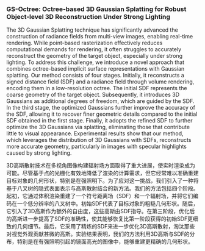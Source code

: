 ### GS-Octree: Octree-based 3D Gaussian Splatting for Robust Object-level 3D Reconstruction Under Strong Lighting

The 3D Gaussian Splatting technique has significantly advanced the construction of radiance fields from multi-view images, enabling real-time rendering. While point-based rasterization effectively reduces computational demands for rendering, it often struggles to accurately reconstruct the geometry of the target object, especially under strong lighting. To address this challenge, we introduce a novel approach that combines octree-based implicit surface representations with Gaussian splatting. Our method consists of four stages. Initially, it reconstructs a signed distance field (SDF) and a radiance field through volume rendering, encoding them in a low-resolution octree. The initial SDF represents the coarse geometry of the target object. Subsequently, it introduces 3D Gaussians as additional degrees of freedom, which are guided by the SDF. In the third stage, the optimized Gaussians further improve the accuracy of the SDF, allowing it to recover finer geometric details compared to the initial SDF obtained in the first stage. Finally, it adopts the refined SDF to further optimize the 3D Gaussians via splatting, eliminating those that contribute little to visual appearance. Experimental results show that our method, which leverages the distribution of 3D Gaussians with SDFs, reconstructs more accurate geometry, particularly in images with specular highlights caused by strong lighting.

3D高斯散射技术在多视角图像构建辐射场方面取得了重大进展，使实时渲染成为可能。尽管基于点的光栅化有效地降低了渲染的计算需求，但它经常难以准确重建目标对象的几何形状，特别是在强照明下。为了应对这一挑战，我们引入了一种将基于八叉树的隐式表面表示与高斯散射结合的新方法。我们的方法包括四个阶段。起初，它通过体积渲染重建了一个符号距离场（SDF）和一个辐射场，并将它们编码在一个低分辨率的八叉树中。初始SDF代表了目标对象的粗糙几何形状。随后，它引入了3D高斯作为额外的自由度，这些高斯由SDF指导。在第三阶段，优化后的高斯进一步提高了SDF的准确性，使其能够恢复比第一阶段获得的初始SDF更细致的几何细节。最后，它采用了精炼的SDF来进一步优化3D高斯散射，淘汰那些对视觉外观贡献甚微的高斯。实验结果表明，我们的方法利用3D高斯与SDF的分布，特别是在有强照明引起的镜面高光的图像中，能够重建更精确的几何形状。

